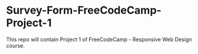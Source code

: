 # Survey-Form-FreeCodeCamp-Project-1
This repo will contain Project 1 of FreeCodeCamp - Responsive Web Design course.
